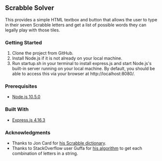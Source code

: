 ## Scrabble Solver

This provides a simple HTML textbox and button that allows the user to type in their seven Scrabble letters and get a list of possible words they can legally play with those tiles.

### Getting Started
1. Clone the project from GitHub.
2. Install Node.js if it is not already on your local machine.
3. Run startup.sh in your terminal to install express.js and start Node.js's built-in server running on your local machine. By default, you should be able to access this via your browser at http://localhost:8080/.

### Prerequisites

* [Node.js 10.5.0](https://nodejs.org/en/)

### Built With

* [Express.js 4.16.3](https://expressjs.com/)

### Acknowledgments

* Thanks to Jon Card for [his Scrabble dictionary](https://github.com/jonbcard/scrabble-bot/blob/master/src/dictionary.txt).
* Thanks to StackOverflow user Guffa for [his algorithm](https://codereview.stackexchange.com/a/7042) to get each combination of letters in a string.